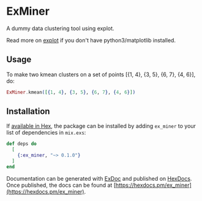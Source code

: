 # ExMiner

A dummy data clustering tool using explot.

Read more on [explot](https://github.com/JordiPolo/explot) if you don't have python3/matplotlib installed.

## Usage

To make two kmean clusters on a set of points [{1, 4}, {3, 5}, {6, 7}, {4, 6}], do:

```elixir
ExMiner.kmean([{1, 4}, {3, 5}, {6, 7}, {4, 6}])
```

## Installation

If [available in Hex](https://hex.pm/docs/publish), the package can be installed
by adding `ex_miner` to your list of dependencies in `mix.exs`:

```elixir
def deps do
  [
    {:ex_miner, "~> 0.1.0"}
  ]
end
```

Documentation can be generated with [ExDoc](https://github.com/elixir-lang/ex_doc)
and published on [HexDocs](https://hexdocs.pm). Once published, the docs can
be found at [https://hexdocs.pm/ex_miner](https://hexdocs.pm/ex_miner).

